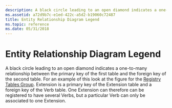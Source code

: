 ```yaml
---
description: A black circle leading to an open diamond indicates a one-to-many relationship between the primary key of the first table and the foreign key of the second table.
ms.assetid: a72d9b7c-e1ed-422c-a5d2-b19060c72487
title: Entity Relationship Diagram Legend
ms.topic: reference
ms.date: 05/31/2018
---
```


# Entity Relationship Diagram Legend

A black circle leading to an open diamond indicates a one-to-many relationship between the primary key of the first table and the foreign key of the second table. For an example of this look at the figure for the [Registry Tables Group](registry-tables-group.md). Extension is a primary key of the Extension table and a foreign key of the Verb table. One Extension can therefore can be registered to have several Verbs, but a particular Verb can only be associated to one Extension.

 

 



